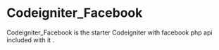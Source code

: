 Codeigniter_Facebook
====================

Codeigniter_Facebook is the starter Codeigniter with facebook php api included with it . 
